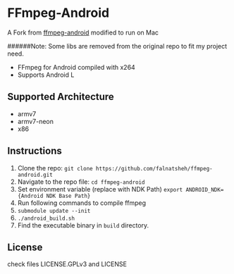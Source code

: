 FFmpeg-Android 
==============

A Fork from [ffmpeg-android](https://github.com/hiteshsondhi88/ffmpeg-android) modified to run on Mac

######Note: Some libs are removed from the original repo to fit my project need. 

* FFmpeg for Android compiled with x264
* Supports Android L 

Supported Architecture
----
* armv7
* armv7-neon
* x86

Instructions
----
1. Clone the repo: `git clone https://github.com/falnatsheh/ffmpeg-android.git`
2. Navigate to the repo file: `cd ffmpeg-android`
2. Set environment variable (replace with NDK Path) `export ANDROID_NDK={Android NDK Base Path}`
2. Run following commands to compile ffmpeg 
  1. `submodule update --init`
  2. `./android_build.sh` 
3. Find the executable binary in `build` directory. 

License
----
  check files LICENSE.GPLv3 and LICENSE
